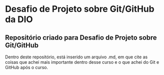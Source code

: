 # Desafio de Projeto sobre Git/GitHub da DIO

## Repositório criado para Desafio de Projeto sobre Git/GitHub
Dentro deste repositório, está inserido um arquivo .md, em que cite as coisas que achei mais importante dentro desse curso e o que achei do Git e GitHub após o curso.
